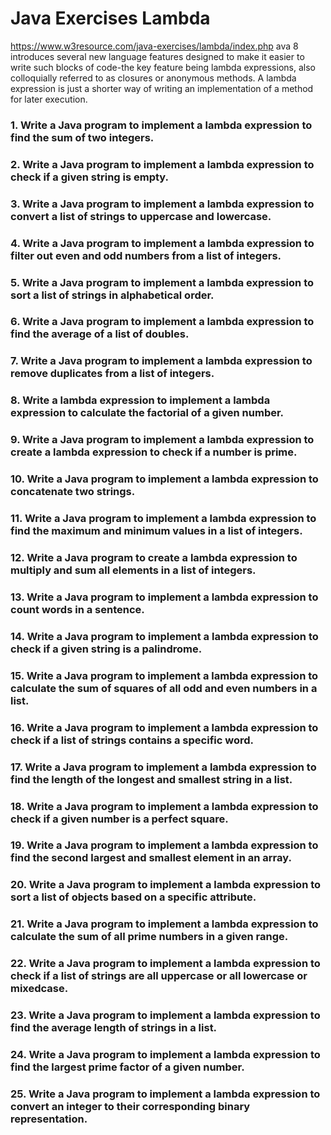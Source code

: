 # Java Exercises Lambda

https://www.w3resource.com/java-exercises/lambda/index.php
ava 8 introduces several new language features designed to make it easier to write such blocks of code-the key feature being lambda expressions, also colloquially referred to as closures or anonymous methods. A lambda expression is just a shorter way of writing an implementation of a method for later execution.

### 1. Write a Java program to implement a lambda expression to find the sum of two integers.



### 2. Write a Java program to implement a lambda expression to check if a given string is empty.



### 3. Write a Java program to implement a lambda expression to convert a list of strings to uppercase and lowercase.



### 4. Write a Java program to implement a lambda expression to filter out even and odd numbers from a list of integers.



### 5. Write a Java program to implement a lambda expression to sort a list of strings in alphabetical order.



### 6. Write a Java program to implement a lambda expression to find the average of a list of doubles.



### 7. Write a Java program to implement a lambda expression to remove duplicates from a list of integers.



### 8. Write a lambda expression to implement a lambda expression to calculate the factorial of a given number.



### 9. Write a Java program to implement a lambda expression to create a lambda expression to check if a number is prime.



### 10. Write a Java program to implement a lambda expression to concatenate two strings.



### 11. Write a Java program to implement a lambda expression to find the maximum and minimum values in a list of integers.



### 12. Write a Java program to create a lambda expression to multiply and sum all elements in a list of integers.



### 13. Write a Java program to implement a lambda expression to count words in a sentence.



### 14. Write a Java program to implement a lambda expression to check if a given string is a palindrome.



### 15. Write a Java program to implement a lambda expression to calculate the sum of squares of all odd and even numbers in a list.



### 16. Write a Java program to implement a lambda expression to check if a list of strings contains a specific word.



### 17. Write a Java program to implement a lambda expression to find the length of the longest and smallest string in a list.



### 18. Write a Java program to implement a lambda expression to check if a given number is a perfect square.



### 19. Write a Java program to implement a lambda expression to find the second largest and smallest element in an array.



### 20. Write a Java program to implement a lambda expression to sort a list of objects based on a specific attribute.



### 21. Write a Java program to implement a lambda expression to calculate the sum of all prime numbers in a given range.



### 22. Write a Java program to implement a lambda expression to check if a list of strings are all uppercase or all lowercase or mixedcase.



### 23. Write a Java program to implement a lambda expression to find the average length of strings in a list.



### 24. Write a Java program to implement a lambda expression to find the largest prime factor of a given number.



### 25. Write a Java program to implement a lambda expression to convert an integer to their corresponding binary representation.
